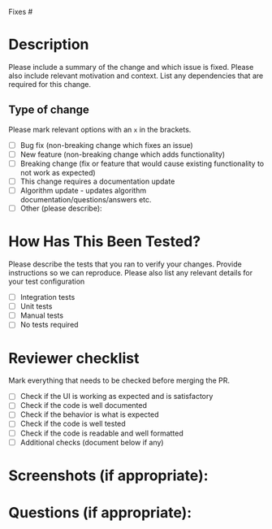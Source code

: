 Fixes #

# Description

Please include a summary of the change and which issue is fixed. Please also include relevant motivation and context.
List any dependencies that are required for this change.

## Type of change

Please mark relevant options with an `x` in the brackets.

- [ ] Bug fix (non-breaking change which fixes an issue)
- [ ] New feature (non-breaking change which adds functionality)
- [ ] Breaking change (fix or feature that would cause existing functionality to not work as expected)
- [ ] This change requires a documentation update
- [ ] Algorithm update - updates algorithm documentation/questions/answers etc.
- [ ] Other (please describe):

# How Has This Been Tested?

Please describe the tests that you ran to verify your changes. Provide instructions so we can reproduce. Please also
list any relevant details for your test configuration

- [ ] Integration tests
- [ ] Unit tests
- [ ] Manual tests
- [ ] No tests required

# Reviewer checklist

Mark everything that needs to be checked before merging the PR.

- [ ] Check if the UI is working as expected and is satisfactory
- [ ] Check if the code is well documented
- [ ] Check if the behavior is what is expected
- [ ] Check if the code is well tested
- [ ] Check if the code is readable and well formatted
- [ ] Additional checks (document below if any)

# Screenshots (if appropriate):

# Questions (if appropriate):
